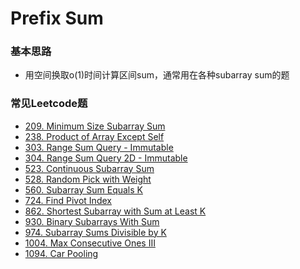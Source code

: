 # Prefix Sum

### 基本思路

* 用空间换取o(1)时间计算区间sum，通常用在各种subarray sum的题

### 常见Leetcode题

* [209. Minimum Size Subarray Sum](https://leetcode.com/problems/minimum-size-subarray-sum)
* [238. Product of Array Except Self](https://leetcode.com/problems/product-of-array-except-self)
* [303. Range Sum Query - Immutable](https://leetcode.com/problems/range-sum-query-immutable)
* [304. Range Sum Query 2D - Immutable](https://leetcode.com/problems/range-sum-query-2d-immutable)
* [523. Continuous Subarray Sum](https://leetcode.com/problems/continuous-subarray-sum)
* [528. Random Pick with Weight](https://leetcode.com/problems/random-pick-with-weight)
* [560. Subarray Sum Equals K](https://leetcode.com/problems/subarray-sum-equals-k)
* [724. Find Pivot Index](https://leetcode.com/problems/find-pivot-index)
* [862. Shortest Subarray with Sum at Least K](https://leetcode.com/problems/shortest-subarray-with-sum-at-least-k)
* [930. Binary Subarrays With Sum](https://leetcode.com/problems/binary-subarrays-with-sum)
* [974. Subarray Sums Divisible by K](https://leetcode.com/problems/subarray-sums-divisible-by-k)
* [1004. Max Consecutive Ones III](https://leetcode.com/problems/max-consecutive-ones-iii)
* [1094. Car Pooling](https://leetcode.com/problems/car-pooling)

###


